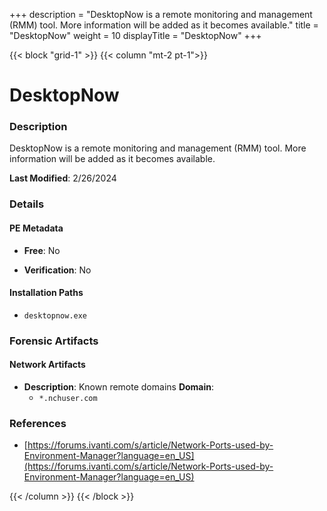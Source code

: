 +++
description = "DesktopNow is a remote monitoring and management (RMM) tool. More information will be added as it becomes available."
title = "DesktopNow"
weight = 10
displayTitle = "DesktopNow"
+++


{{< block "grid-1" >}}
{{< column "mt-2 pt-1">}}

# DesktopNow


### Description

DesktopNow is a remote monitoring and management (RMM) tool. More information will be added as it becomes available.



**Last Modified**: 2/26/2024

### Details


#### PE Metadata


- **Free**: No

- **Verification**: No




#### Installation Paths
- `desktopnow.exe`

### Forensic Artifacts




#### Network Artifacts

- **Description**: Known remote domains
  **Domain**:
    - `*.nchuser.com`





### References
- [https://forums.ivanti.com/s/article/Network-Ports-used-by-Environment-Manager?language=en_US](https://forums.ivanti.com/s/article/Network-Ports-used-by-Environment-Manager?language=en_US)



{{< /column >}}
{{< /block >}}
